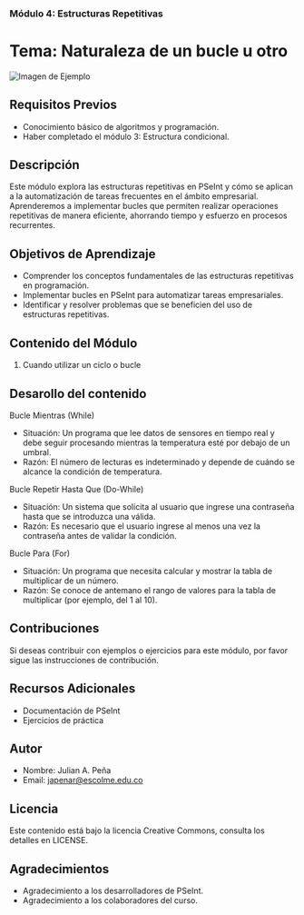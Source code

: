 
### Módulo 4: Estructuras Repetitivas

# Tema: Naturaleza de un bucle u otro

![Imagen de Ejemplo](recursos/img/algoritmo.png)

## Requisitos Previos

- Conocimiento básico de algoritmos y programación.
- Haber completado el módulo 3: Estructura condicional.

## Descripción

Este módulo explora las estructuras repetitivas en PSeInt y cómo se aplican a la automatización de tareas frecuentes en el ámbito empresarial. Aprenderemos a implementar bucles que permiten realizar operaciones repetitivas de manera eficiente, ahorrando tiempo y esfuerzo en procesos recurrentes.


## Objetivos de Aprendizaje

- Comprender los conceptos fundamentales de las estructuras repetitivas en programación.
- Implementar bucles en PSeInt para automatizar tareas empresariales.
- Identificar y resolver problemas que se beneficien del uso de estructuras repetitivas.

## Contenido del Módulo

1. Cuando utilizar un ciclo o bucle

## Desarollo del contenido

Bucle Mientras (While)

- Situación: Un programa que lee datos de sensores en tiempo real y debe seguir procesando mientras la temperatura esté por debajo de un umbral.
- Razón: El número de lecturas es indeterminado y depende de cuándo se alcance la condición de temperatura.

Bucle Repetir Hasta Que (Do-While)

- Situación: Un sistema que solicita al usuario que ingrese una contraseña hasta que se introduzca una válida.
- Razón: Es necesario que el usuario ingrese al menos una vez la contraseña antes de validar la condición.

Bucle Para (For)

- Situación: Un programa que necesita calcular y mostrar la tabla de multiplicar de un número.
- Razón: Se conoce de antemano el rango de valores para la tabla de multiplicar (por ejemplo, del 1 al 10).

## Contribuciones

Si deseas contribuir con ejemplos o ejercicios para este módulo, por favor sigue las instrucciones de contribución.

## Recursos Adicionales

- Documentación de PSeInt
- Ejercicios de práctica

## Autor

- Nombre: Julian A. Peña
- Email: japenar@escolme.edu.co

## Licencia

Este contenido está bajo la licencia Creative Commons, consulta los detalles en LICENSE.

## Agradecimientos

- Agradecimiento a los desarrolladores de PSeInt.
- Agradecimiento a los colaboradores del curso.